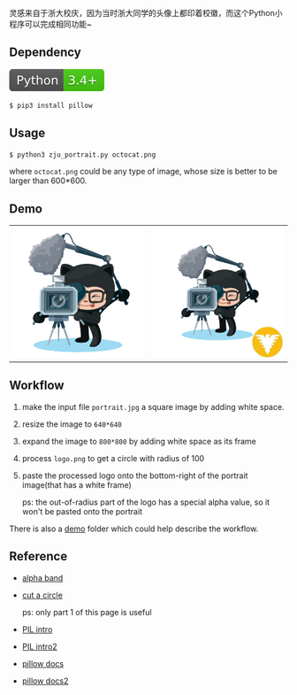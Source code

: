 灵感来自于浙大校庆，因为当时浙大同学的头像上都印着校徽，而这个Python小程序可以完成相同功能~

##	Dependency

![badge](https://github.com/jJayyyyyyy/zju_portrait/blob/master/Python-3.4%2B-brightgreen.svg)

```bash
$ pip3 install pillow
```
	
##	Usage

```bash
$ python3 zju_portrait.py octocat.png
```

where `octocat.png` could be any type of image, whose size is better to be larger than 600*600.

##	Demo

<table>
<tr>
<td><img src="./demo/octocat.png" width="320"/>
</td>
<td><img src="./demo/portrait_with_logo.png" width="320"/></td>
<tr>
</table>

##	Workflow

1.  make the input file `portrait.jpg` a square image by adding white space.

2.  resize the image to `640*640`

3.  expand the image to `800*800` by adding white space as its frame

4.  process `logo.png` to get a circle with radius of 100

5.  paste the processed logo onto the bottom-right of the portrait image(that has a white frame)

    ps: the out-of-radius part of the logo has a special alpha value, so it won't be pasted onto the portrait

There is also a [demo](https://github.com/jJayyyyyyy/zju_portrait/tree/master/demo) folder which could help describe the workflow.

##  Reference

*   [alpha band](http://blog.csdn.net/robinzhou/article/details/6960345)

*   [cut a circle](http://www.webtag123.com/python/43461.html)
    
    ps: only part 1 of this page is useful

*   [PIL intro](http://www.cnblogs.com/way_testlife/archive/2011/04/17/2019013.html)

*   [PIL intro2](http://www.liaoxuefeng.com/wiki/0014316089557264a6b348958f449949df42a6d3a2e542c000/0014320027235877860c87af5544f25a8deeb55141d60c5000)

*   [pillow docs](https://python-pillow.org/)

*   [pillow docs2](http://pillow.readthedocs.io/en/4.1.x/index.html)

